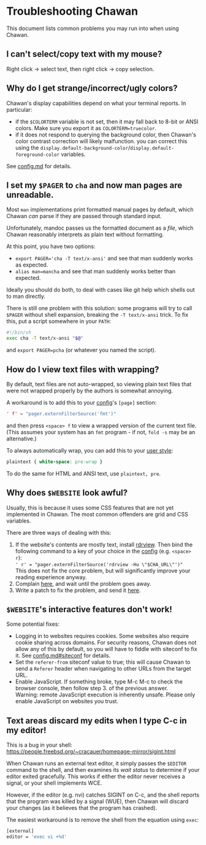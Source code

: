 <!-- MANON
% cha-troubleshooting(5) | Troubleshooting Chawan
MANOFF -->

# Troubleshooting Chawan

This document lists common problems you may run into when using Chawan.

## I can't select/copy text with my mouse?

Right click -> select text, then right click -> copy selection.

## Why do I get strange/incorrect/ugly colors?

Chawan's display capabilities depend on what your terminal reports. In
particular:

* if the `$COLORTERM` variable is not set, then it may fall back to 8-bit or
  ANSI colors. Make sure you export it as `COLORTERM=truecolor`.
* if it does not respond to querying the background color, then Chawan's color
  contrast correction will likely malfunction. you can correct this using the
  `display.default-background-color`/`display.default-foreground-color`
  variables.

See [config.md](config.md#display) for details.

## I set my `$PAGER` to `cha` and now man pages are unreadable.

Most `man` implementations print formatted manual pages by default, which
Chawan *can* parse if they are passed through standard input.

Unfortunately, mandoc passes us the formatted document as a *file*, which Chawan
reasonably interprets as plain text without formatting.

At this point, you have two options:

* `export PAGER='cha -T text/x-ansi'` and see that man suddenly works as
  expected.
* `alias man=mancha` and see that man suddenly works better than expected.

Ideally you should do both, to deal with cases like git help which shells out to
man directly.

There is still one problem with this solution: some programs will try to call
`$PAGER` without shell expansion, breaking the `-T text/x-ansi` trick. To fix
this, put a script somewhere in your `PATH`:

```sh
#!/bin/sh
exec cha -T text/x-ansi "$@"
```

and `export PAGER=pcha` (or whatever you named the script).

## How do I view text files with wrapping?

By default, text files are not auto-wrapped, so viewing plain text files that
were not wrapped properly by the authors is somewhat annoying.

A workaround is to add this to your [config](config.md#keybindings)'s
`[page]` section:

```toml
' f' = "pager.externFilterSource('fmt')"
```

and then press `<space> f` to view a wrapped version of the current text
file. (This assumes your system has an `fmt` program - if not, `fold -s` may
be an alternative.)

To always automatically wrap, you can add this to your
[user style](config.md#stylesheets):

```css
plaintext { white-space: pre-wrap }
```

To do the same for HTML and ANSI text, use `plaintext, pre`.

## Why does `$WEBSITE` look awful?

Usually, this is because it uses some CSS features that are not yet implemented
in Chawan. The most common offenders are grid and CSS variables.

There are three ways of dealing with this:

1. If the website's contents are mostly text, install
   [rdrview](https://github.com/eafer/rdrview). Then bind the following command
   to a key of your choice in the [config](config.md#keybindings)
   (e.g. `<space> r`):<br>
   `' r' = "pager.externFilterSource('rdrview -Hu \"$CHA_URL\"')"`<br>
   This does not fix the core problem, but will significantly improve your
   reading experience anyway.
2. Complain [here](https://todo.sr.ht/~bptato/chawan), and wait until the
   problem goes away.
3. Write a patch to fix the problem, and send it
   [here](https://lists.sr.ht/~bptato/chawan-devel).

## `$WEBSITE`'s interactive features don't work!

Some potential fixes:

* Logging in to websites requires cookies. Some websites also require cookie
  sharing across domains. For security reasons, Chawan does not allow any of
  this by default, so you will have to fiddle with siteconf to fix it. See
  [config.md#siteconf](config.md#siteconf) for details.
* Set the `referer-from` siteconf value to true; this will cause Chawan to send
  a `Referer` header when navigating to other URLs from the target URL.
* Enable JavaScript. If something broke, type M-c M-c to check the browser
  console, then follow step 3. of the previous answer.<br>
  Warning: remote JavaScript execution is inherently unsafe. Please only enable
  JavaScript on websites you trust.

## Text areas discard my edits when I type C-c in my editor!

This is a bug in your shell:
<https://people.freebsd.org/~cracauer/homepage-mirror/sigint.html>

When Chawan runs an external text editor, it simply passes the `$EDITOR`
command to the shell, and then examines its *wait status* to determine
if your editor exited gracefully. This works if either the editor never
receives a signal, or your shell implements WCE.

However, if the editor (e.g. nvi) catches SIGINT on C-c, and the shell
reports that the program was killed by a signal (WUE), then Chawan will
discard your changes (as it believes that the program has crashed).

The easiest workaround is to remove the shell from the equation using
`exec`:

```sh
[external]
editor = 'exec vi +%d'
```

<!-- MANON
## See also

**cha**(1)
MANOFF -->
